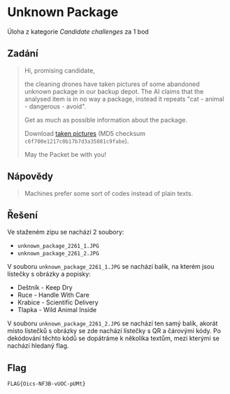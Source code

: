 # Unknown Package
Úloha z kategorie *Candidate challenges* za 1 bod

## Zadání

> Hi, promising candidate,
>
> the cleaning drones have taken pictures of some abandoned unknown package in our backup depot. The AI claims that the analysed item is in no way a package, instead it repeats "cat - animal - dangerous - avoid".
>
> Get as much as possible information about the package.
>
> Download [taken pictures](https://owncloud.cesnet.cz/index.php/s/YxcC6BP430nR5en) (MD5 checksum `c6f700e1217c0b17b7d3a35081c9fabe`).
>
> May the Packet be with you!

## Nápovědy

> Machines prefer some sort of codes instead of plain texts.

## Řešení

Ve staženém zipu se nachází 2 soubory:
- `unknown_package_2261_1.JPG`
- `unknown_package_2261_2.JPG`

V souboru `unknown_package_2261_1.JPG` se nachází balík, na kterém jsou lístečky s obrázky a popisky:
- Deštník - Keep Dry
- Ruce - Handle With Care
- Krabice - Scientific Delivery
- Tlapka - Wild Animal Inside

V souboru `unknown_package_2261_2.JPG` se nachází ten samý balík, akorát místo lístečků s obrázky se zde nachází lístečky s QR a čárovými kódy. Po dekódování těchto kódů se dopátráme k několika textům, mezi kterými se nachází hledaný flag.

## Flag
`FLAG{Oics-NF3B-vUOC-pUMt}`